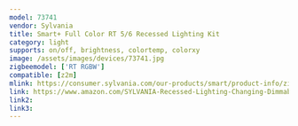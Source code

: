 ```yaml
---
model: 73741
vendor: Sylvania
title: Smart+ Full Color RT 5/6 Recessed Lighting Kit
category: light
supports: on/off, brightness, colortemp, colorxy
image: /assets/images/devices/73741.jpg
zigbeemodel: ['RT RGBW']
compatible: [z2m]
mlink: https://consumer.sylvania.com/our-products/smart/product-info/zigbee/sylvania-smart-zigbee-full-color-rt-56-recessed-lighting-kit/index.jsp
link: https://www.amazon.com/SYLVANIA-Recessed-Lighting-Changing-Dimmable/dp/B0196M601A
link2: 
link3: 
---
```

